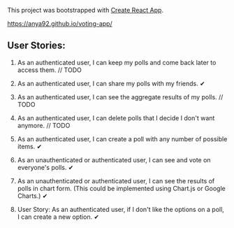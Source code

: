 This project was bootstrapped with [Create React App](https://github.com/facebookincubator/create-react-app).

https://anya92.github.io/voting-app/

## User Stories:

1. As an authenticated user, I can keep my polls and come back later to access them. // TODO

2. As an authenticated user, I can share my polls with my friends. ✔

3. As an authenticated user, I can see the aggregate results of my polls. // TODO

4. As an authenticated user, I can delete polls that I decide I don't want anymore. // TODO

5. As an authenticated user, I can create a poll with any number of possible items. ✔

6. As an unauthenticated or authenticated user, I can see and vote on everyone's polls. ✔

7. As an unauthenticated or authenticated user, I can see the results of polls in chart form. (This could be implemented using Chart.js or Google Charts.) ✔

8. User Story: As an authenticated user, if I don't like the options on a poll, I can create a new option. ✔
